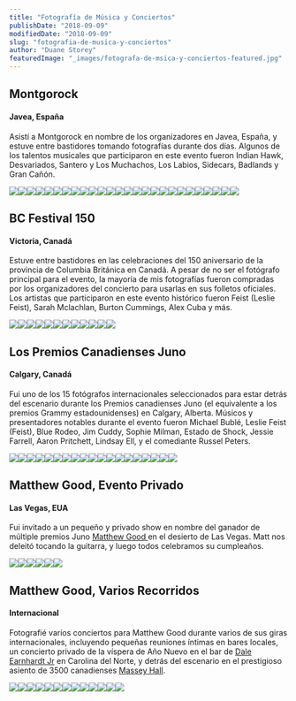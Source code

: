 ```yaml
---
title: "Fotografía de Música y Conciertos"
publishDate: "2018-09-09"
modifiedDate: "2018-09-09"
slug: "fotografia-de-musica-y-conciertos"
author: "Duane Storey"
featuredImage: "_images/fotografa-de-msica-y-conciertos-featured.jpg"
---
```


## Montgorock

#### Javea, España

Asistí a Montgorock en nombre de los organizadores en Javea, España, y estuve entre bastidores tomando fotografías durante dos días. Algunos de los talentos musicales que participaron en este evento fueron Indian Hawk, Desvariados, Santero y Los Muchachos, Los Labios, Sidecars, Badlands y Gran Cañón.



[![](_images/fotografa-de-msica-y-conciertos-1.jpg)](_images/fotografa-de-msica-y-conciertos-1.jpg)[![](_images/fotografa-de-msica-y-conciertos-2.jpg)](_images/fotografa-de-msica-y-conciertos-2.jpg)[![](_images/fotografa-de-msica-y-conciertos-3.jpg)](_images/fotografa-de-msica-y-conciertos-3.jpg)[![](_images/fotografa-de-msica-y-conciertos-4.jpg)](_images/fotografa-de-msica-y-conciertos-4.jpg)[![](_images/fotografa-de-msica-y-conciertos-5.jpg)](_images/fotografa-de-msica-y-conciertos-5.jpg)[![](_images/fotografa-de-msica-y-conciertos-6.jpg)](_images/fotografa-de-msica-y-conciertos-6.jpg)[![](_images/fotografa-de-msica-y-conciertos-7.jpg)](_images/fotografa-de-msica-y-conciertos-7.jpg)[![](_images/fotografa-de-msica-y-conciertos-8.jpg)](_images/fotografa-de-msica-y-conciertos-8.jpg)[![](_images/fotografa-de-msica-y-conciertos-9.jpg)](_images/fotografa-de-msica-y-conciertos-9.jpg)[![](_images/fotografa-de-msica-y-conciertos-10.jpg)](_images/fotografa-de-msica-y-conciertos-10.jpg)[![](_images/fotografa-de-msica-y-conciertos-11.jpg)](_images/fotografa-de-msica-y-conciertos-11.jpg)[![](_images/fotografa-de-msica-y-conciertos-12.jpg)](_images/fotografa-de-msica-y-conciertos-12.jpg)[![](_images/fotografa-de-msica-y-conciertos-13.jpg)](_images/fotografa-de-msica-y-conciertos-13.jpg)[![](_images/fotografa-de-msica-y-conciertos-14.jpg)](_images/fotografa-de-msica-y-conciertos-14.jpg)[![](_images/fotografa-de-msica-y-conciertos-15.jpg)](_images/fotografa-de-msica-y-conciertos-15.jpg)[![](_images/fotografa-de-msica-y-conciertos-16.jpg)](_images/fotografa-de-msica-y-conciertos-16.jpg)[![](_images/fotografa-de-msica-y-conciertos-17.jpg)](_images/fotografa-de-msica-y-conciertos-17.jpg)[![](_images/fotografa-de-msica-y-conciertos-18.jpg)](_images/fotografa-de-msica-y-conciertos-18.jpg)[![](_images/fotografa-de-msica-y-conciertos-19.jpg)](_images/fotografa-de-msica-y-conciertos-19.jpg)[![](_images/fotografa-de-msica-y-conciertos-20.jpg)](_images/fotografa-de-msica-y-conciertos-20.jpg)[![](_images/fotografa-de-msica-y-conciertos-21.jpg)](_images/fotografa-de-msica-y-conciertos-21.jpg)[![](_images/fotografa-de-msica-y-conciertos-22.jpg)](_images/fotografa-de-msica-y-conciertos-22.jpg)[![](_images/fotografa-de-msica-y-conciertos-23.jpg)](_images/fotografa-de-msica-y-conciertos-23.jpg)[![](_images/fotografa-de-msica-y-conciertos-24.jpg)](_images/fotografa-de-msica-y-conciertos-24.jpg)[![](_images/fotografa-de-msica-y-conciertos-25.jpg)](_images/fotografa-de-msica-y-conciertos-25.jpg)[![](_images/fotografa-de-msica-y-conciertos-26.jpg)](_images/fotografa-de-msica-y-conciertos-26.jpg)

## BC Festival 150

#### Victoria, Canadá

Estuve entre bastidores en las celebraciones del 150 aniversario de la provincia de Columbia Británica en Canadá. A pesar de no ser el fotógrafo principal para el evento, la mayoría de mis fotografías fueron compradas por los organizadores del concierto para usarlas en sus folletos oficiales. Los artistas que participaron en este evento histórico fueron Feist (Leslie Feist), Sarah Mclachlan, Burton Cummings, Alex Cuba y más.



[![](_images/fotografa-de-msica-y-conciertos-27.jpg)](_images/fotografa-de-msica-y-conciertos-27.jpg)[![](_images/fotografa-de-msica-y-conciertos-28.jpg)](_images/fotografa-de-msica-y-conciertos-28.jpg)[![](_images/fotografa-de-msica-y-conciertos-29.jpg)](_images/fotografa-de-msica-y-conciertos-29.jpg)[![](_images/fotografa-de-msica-y-conciertos-30.jpg)](_images/fotografa-de-msica-y-conciertos-30.jpg)[![](_images/fotografa-de-msica-y-conciertos-31.jpg)](_images/fotografa-de-msica-y-conciertos-31.jpg)[![](_images/fotografa-de-msica-y-conciertos-32.jpg)](_images/fotografa-de-msica-y-conciertos-32.jpg)[![](_images/fotografa-de-msica-y-conciertos-33.jpg)](_images/fotografa-de-msica-y-conciertos-33.jpg)[![](_images/fotografa-de-msica-y-conciertos-34.jpg)](_images/fotografa-de-msica-y-conciertos-34.jpg)[![](_images/fotografa-de-msica-y-conciertos-35.jpg)](_images/fotografa-de-msica-y-conciertos-35.jpg)[![](_images/fotografa-de-msica-y-conciertos-36.jpg)](_images/fotografa-de-msica-y-conciertos-36.jpg)[![](_images/fotografa-de-msica-y-conciertos-37.png)](_images/fotografa-de-msica-y-conciertos-37.png)[![](_images/fotografa-de-msica-y-conciertos-38.jpg)](_images/fotografa-de-msica-y-conciertos-38.jpg)

## Los Premios Canadienses Juno

#### Calgary, Canadá

Fui uno de los 15 fotógrafos internacionales seleccionados para estar detrás del escenario durante los Premios canadienses Juno (el equivalente a los premios Grammy estadounidenses) en Calgary, Alberta. Músicos y presentadores notables durante el evento fueron Michael Bublé, Leslie Feist (Feist), Blue Rodeo, Jim Cuddy, Sophie Milman, Estado de Shock, Jessie Farrell, Aaron Pritchett, Lindsay Ell, y el comediante Russel Peters.



[![](_images/fotografa-de-msica-y-conciertos-39.jpg)](_images/fotografa-de-msica-y-conciertos-39.jpg)[![](_images/fotografa-de-msica-y-conciertos-40.jpg)](_images/fotografa-de-msica-y-conciertos-40.jpg)[![](_images/fotografa-de-msica-y-conciertos-41.jpg)](_images/fotografa-de-msica-y-conciertos-41.jpg)[![](_images/fotografa-de-msica-y-conciertos-42.jpg)](_images/fotografa-de-msica-y-conciertos-42.jpg)[![](_images/fotografa-de-msica-y-conciertos-43.jpg)](_images/fotografa-de-msica-y-conciertos-43.jpg)[![](_images/fotografa-de-msica-y-conciertos-44.jpg)](_images/fotografa-de-msica-y-conciertos-44.jpg)[![](_images/fotografa-de-msica-y-conciertos-45.jpg)](_images/fotografa-de-msica-y-conciertos-45.jpg)[![](_images/fotografa-de-msica-y-conciertos-46.jpg)](_images/fotografa-de-msica-y-conciertos-46.jpg)[![](_images/fotografa-de-msica-y-conciertos-47.jpg)](_images/fotografa-de-msica-y-conciertos-47.jpg)[![](_images/fotografa-de-msica-y-conciertos-48.jpg)](_images/fotografa-de-msica-y-conciertos-48.jpg)[![](_images/fotografa-de-msica-y-conciertos-49.jpg)](_images/fotografa-de-msica-y-conciertos-49.jpg)[![](_images/fotografa-de-msica-y-conciertos-50.jpg)](_images/fotografa-de-msica-y-conciertos-50.jpg)[![](_images/fotografa-de-msica-y-conciertos-51.jpg)](_images/fotografa-de-msica-y-conciertos-51.jpg)[![](_images/fotografa-de-msica-y-conciertos-52.jpg)](_images/fotografa-de-msica-y-conciertos-52.jpg)[![](_images/fotografa-de-msica-y-conciertos-53.jpg)](_images/fotografa-de-msica-y-conciertos-53.jpg)[![](_images/fotografa-de-msica-y-conciertos-54.jpg)](_images/fotografa-de-msica-y-conciertos-54.jpg)[![](_images/fotografa-de-msica-y-conciertos-55.jpg)](_images/fotografa-de-msica-y-conciertos-55.jpg)[![](_images/fotografa-de-msica-y-conciertos-56.jpg)](_images/fotografa-de-msica-y-conciertos-56.jpg)[![](_images/fotografa-de-msica-y-conciertos-57.jpg)](_images/fotografa-de-msica-y-conciertos-57.jpg)

## Matthew Good, Evento Privado

#### Las Vegas, EUA

Fui invitado a un pequeño y privado show en nombre del ganador de múltiple premios Juno [Matthew Good ](https://en.wikipedia.org/wiki/Matthew_Good) en el desierto de Las Vegas. Matt nos deleitó tocando la guitarra, y luego todos celebramos su cumpleaños.



[![](_images/fotografa-de-msica-y-conciertos-58.jpg)](_images/fotografa-de-msica-y-conciertos-58.jpg)[![](_images/fotografa-de-msica-y-conciertos-59.jpg)](_images/fotografa-de-msica-y-conciertos-59.jpg)[![](_images/fotografa-de-msica-y-conciertos-60.jpg)](_images/fotografa-de-msica-y-conciertos-60.jpg)[![](_images/fotografa-de-msica-y-conciertos-61.jpg)](_images/fotografa-de-msica-y-conciertos-61.jpg)[![](_images/fotografa-de-msica-y-conciertos-62.jpg)](_images/fotografa-de-msica-y-conciertos-62.jpg)[![](_images/fotografa-de-msica-y-conciertos-63.jpg)](_images/fotografa-de-msica-y-conciertos-63.jpg)

## Matthew Good, Varios Recorridos

#### Internacional

Fotografié varios conciertos para Matthew Good durante varios de sus giras internacionales, incluyendo pequeñas reuniones íntimas en bares locales, un concierto privado de la víspera de Año Nuevo en el bar de [Dale Earnhardt Jr](https://en.wikipedia.org/wiki/Dale_Earnhardt_Jr.) en Carolina del Norte, y detrás del escenario en el prestigioso asiento de 3500 canadienses [Massey Hall](https://en.wikipedia.org/wiki/Massey_Hall).



[![](_images/fotografa-de-msica-y-conciertos-64.jpg)](_images/fotografa-de-msica-y-conciertos-64.jpg)[![](_images/fotografa-de-msica-y-conciertos-65.jpg)](_images/fotografa-de-msica-y-conciertos-65.jpg)[![](_images/fotografa-de-msica-y-conciertos-66.jpg)](_images/fotografa-de-msica-y-conciertos-66.jpg)[![](_images/fotografa-de-msica-y-conciertos-67.jpg)](_images/fotografa-de-msica-y-conciertos-67.jpg)[![](_images/fotografa-de-msica-y-conciertos-68.jpg)](_images/fotografa-de-msica-y-conciertos-68.jpg)[![](_images/fotografa-de-msica-y-conciertos-69.jpg)](_images/fotografa-de-msica-y-conciertos-69.jpg)[![](_images/fotografa-de-msica-y-conciertos-70.jpg)](_images/fotografa-de-msica-y-conciertos-70.jpg)[![](_images/fotografa-de-msica-y-conciertos-71.jpg)](_images/fotografa-de-msica-y-conciertos-71.jpg)[![](_images/fotografa-de-msica-y-conciertos-72.jpg)](_images/fotografa-de-msica-y-conciertos-72.jpg)[![](_images/fotografa-de-msica-y-conciertos-73.jpg)](_images/fotografa-de-msica-y-conciertos-73.jpg)[![](_images/fotografa-de-msica-y-conciertos-74.jpg)](_images/fotografa-de-msica-y-conciertos-74.jpg)[![](_images/fotografa-de-msica-y-conciertos-75.jpg)](_images/fotografa-de-msica-y-conciertos-75.jpg)[![](_images/fotografa-de-msica-y-conciertos-76.jpg)](_images/fotografa-de-msica-y-conciertos-76.jpg)